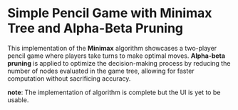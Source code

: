 # Simple Pencil Game with Minimax Tree and Alpha-Beta Pruning

This implementation of the **Minimax** algorithm showcases a two-player pencil game where players take turns to make optimal moves. **Alpha-beta pruning** is applied to optimize the decision-making process by reducing the number of nodes evaluated in the game tree, allowing for faster computation without sacrificing accuracy.

**note**: The implementation of algorithm is complete but the UI is yet to be usable.
